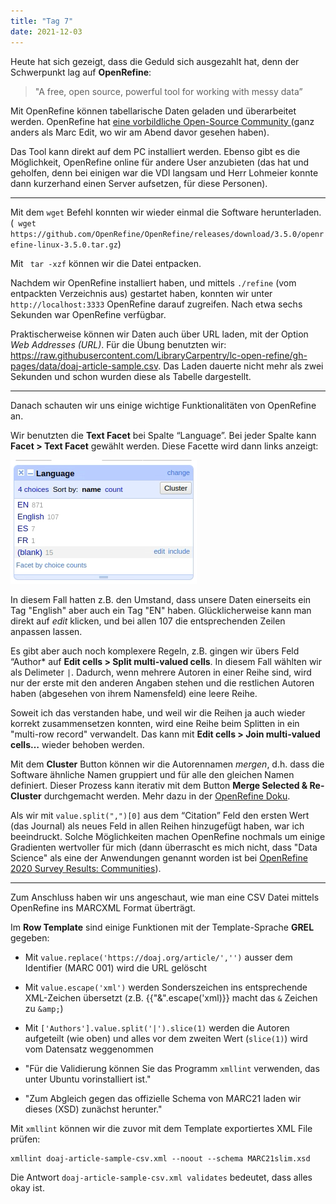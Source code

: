 ```yaml
---
title: "Tag 7"
date: 2021-12-03
---
```


Heute hat sich gezeigt, dass die Geduld sich ausgezahlt hat, denn der Schwerpunkt lag auf **OpenRefine**:

>  "A free, open source, powerful tool for working with messy data”

Mit OpenRefine können tabellarische Daten geladen und überarbeitet werden. OpenRefine hat [eine vorbildliche Open-Source Community ](https://github.com/OpenRefine/OpenRefine/graphs/contributors) (ganz anders als Marc Edit, wo wir am Abend davor gesehen haben).

Das Tool kann direkt auf dem PC installiert werden. Ebenso gibt es die Möglichkeit, OpenRefine online für andere User anzubieten (das hat und geholfen, denn bei einigen war die VDI langsam und Herr Lohmeier konnte dann kurzerhand einen Server aufsetzen, für diese Personen).

---

Mit dem ```wget``` Befehl konnten wir wieder einmal die Software herunterladen. (``` wget https://github.com/OpenRefine/OpenRefine/releases/download/3.5.0/openrefine-linux-3.5.0.tar.gz```)
    
Mit ``` tar -xzf``` können wir die Datei entpacken. 

Nachdem wir OpenRefine installiert haben, und mittels ```./refine``` (vom entpackten Verzeichnis aus) gestartet haben, konnten wir unter ```http://localhost:3333``` OpenRefine darauf zugreifen. Nach etwa sechs Sekunden war OpenRefine verfügbar.

Praktischerweise können wir Daten auch über URL laden, mit der Option *Web Addresses (URL)*. Für die Übung benutzten wir: https://raw.githubusercontent.com/LibraryCarpentry/lc-open-refine/gh-pages/data/doaj-article-sample.csv. Das Laden dauerte nicht mehr als zwei Sekunden und schon wurden diese als Tabelle dargestellt.

---

Danach schauten wir uns einige wichtige Funktionalitäten von OpenRefine an. 

Wir benutzten die **Text Facet** bei Spalte “Language”. Bei jeder Spalte kann **Facet > Text Facet** gewählt werden. Diese Facette wird dann links anzeigt:

![screenshot Text Facet](../img/screenshot-text-facet.png)

In diesem Fall hatten z.B. den Umstand, dass unsere Daten einerseits ein Tag "English" aber auch ein Tag "EN" haben. Glücklicherweise kann man direkt auf *edit* klicken, und bei allen 107 die entsprechenden Zeilen anpassen lassen.

Es gibt aber auch noch komplexere Regeln, z.B. gingen wir übers Feld “Author* auf **Edit cells > Split multi-valued cells**. In diesem Fall wählten wir als Delimeter ```|```. Dadurch, wenn mehrere Autoren in einer Reihe sind, wird nur der erste mit den anderen Angaben stehen und die restlichen Autoren haben (abgesehen von ihrem Namensfeld) eine leere Reihe.

Soweit ich das verstanden habe, und weil wir die Reihen ja auch wieder korrekt zusammensetzen konnten, wird eine Reihe beim Splitten in ein "multi-row record" verwandelt. Das kann mit **Edit cells > Join multi-valued cells…** wieder behoben werden.

Mit dem **Cluster** Button können wir die Autorennamen *mergen*, d.h. dass die Software ähnliche Namen gruppiert und für alle den gleichen Namen definiert. Dieser Prozess kann iterativ mit dem Button **Merge Selected & Re-Cluster** durchgemacht werden. Mehr dazu in der [OpenRefine Doku](https://docs.openrefine.org/manual/cellediting#cluster-and-edit).

Als wir mit ```value.split(",")[0]``` aus dem “Citation” Feld den ersten Wert (das Journal) als neues Feld in allen Reihen hinzugefügt haben, war ich beeindruckt. Solche Möglichkeiten machen OpenRefine nochmals um einige Gradienten wertvoller für mich (dann überrascht es mich nicht, dass "Data Science" als eine der Anwendungen genannt worden ist bei [OpenRefine 2020 Survey Results: Communities](https://raw.githubusercontent.com/OpenRefine/openrefine.github.com/master/images/2020survey/1.png)).

---

Zum Anschluss haben wir uns angeschaut, wie man eine CSV Datei mittels OpenRefine ins MARCXML Format überträgt.


Im **Row Template** sind einige Funktionen mit der Template-Sprache **GREL** gegeben:

* Mit ```value.replace('https://doaj.org/article/','')``` ausser dem Identifier (MARC 001) wird die URL gelöscht
* Mit ```value.escape('xml')``` werden Sonderszeichen ins entsprechende XML-Zeichen übersetzt (z.B. {{"&".escape('xml)}} macht das ```&``` Zeichen zu ```&amp;```) 
* Mit ```['Authors'].value.split('|').slice(1)``` werden die Autoren aufgeteilt (wie oben) und alles vor dem zweiten Wert (```slice(1)```) wird vom Datensatz weggenommen

* "Für die Validierung können Sie das Programm `xmllint` verwenden, das unter Ubuntu vorinstalliert ist."
* "Zum Abgleich gegen das offizielle Schema von MARC21 laden wir dieses (XSD) zunächst herunter."

Mit ```xmllint``` können wir die zuvor mit dem Template exportiertes XML File prüfen:

```shell
xmllint doaj-article-sample-csv.xml --noout --schema MARC21slim.xsd
```

Die Antwort ```doaj-article-sample-csv.xml validates``` bedeutet, dass alles okay ist.
